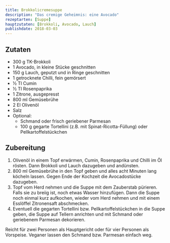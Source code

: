 ```yaml
---
title: Brokkolicremesuppe
description: "Das cremige Geheimnis: eine Avocado"
rezeptarten: [Suppe]
hauptzutaten: [Brokkoli, Avocado, Lauch]
publishdate: 2018-03-03
---
```


## Zutaten

- 300 g TK-Brokkoli
- 1 Avocado, in kleine Stücke geschnitten
- 150 g Lauch, geputzt und in Ringe geschnitten
- 1 getrocknete Chilli, fein gemörsert
- ½ Tl Cumin
- ½ Tl Rosenpaprika
- 1 Zitrone, ausgepresst
- 800 ml Gemüsebrühe
- 2 El Olivenöl
- Salz
- Optional:
  - Schmand oder frisch geriebener Parmesan
  - 100 g gegarte Tortellini (z.B. mit Spinat-Ricotta-Füllung) oder Pellkartoffelstückchen


## Zubereitung

1. Olivenöl in einem Topf erwärmen, Cumin, Rosenpaprika und Chilli im Öl rösten. Dann Brokkoli und Lauch dazugeben und andünsten.
2. 800 ml Gemüsebrühe in den Topf geben und alles acht Minuten lang köcheln lassen. Gegen Ende der Kochzeit die Avocadostücke dazugeben.
3. Topf vom Herd nehmen und die Suppe mit dem Zauberstab pürieren. Falls sie zu breiig ist, noch etwas Wasser hinzufügen. Dann die Suppe noch einmal kurz aufkochen, wieder vom Herd nehmen und mit einem Esslöffel Zitronensaft abschmecken.
4. Eventuell die gegarten Tortellini bzw. Pellkartoffelstückchen in die Suppe geben, die Suppe auf Tellern anrichten und mit Schmand oder geriebenem Parmesan dekorieren.

Reicht für zwei Personen als Hauptgericht oder für vier Personen als Vorspeise. Veganer lassen den Schmand bzw. Parmesan einfach weg.
